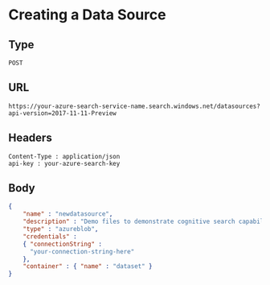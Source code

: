 # Creating a Data Source

## Type

```http
POST
```

## URL

```http
https://your-azure-search-service-name.search.windows.net/datasources?api-version=2017-11-11-Preview
```

## Headers

```http
Content-Type : application/json
api-key : your-azure-search-key
```

## Body
```json
{   
    "name" : "newdatasource",  
    "description" : "Demo files to demonstrate cognitive search capabilities.",  
    "type" : "azureblob",
    "credentials" :
    { "connectionString" :
      "your-connection-string-here"
    },  
    "container" : { "name" : "dataset" }
}  
```

